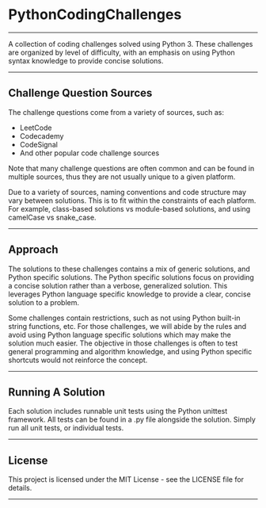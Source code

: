 # PythonCodingChallenges

---
A collection of coding challenges solved using Python 3. 
These challenges are organized by level of difficulty, 
with an emphasis on using Python syntax knowledge to provide concise solutions. 

---

## Challenge Question Sources
The challenge questions come from a variety of sources, such as:
- LeetCode
- Codecademy
- CodeSignal
- And other popular code challenge sources

Note that many challenge questions are often common and can be found in multiple sources, 
thus they are not usually unique to a given platform.

Due to a variety of sources, naming conventions and code structure may vary between solutions.
This is to fit within the constraints of each platform. For example, class-based solutions vs module-based solutions, and using camelCase vs snake_case.

---

## Approach
The solutions to these challenges contains a mix of generic solutions, and Python specific solutions. 
The Python specific solutions focus on providing a concise solution rather than a verbose, generalized solution. 
This leverages Python language specific knowledge to provide a clear, concise solution to a problem.

Some challenges contain restrictions, such as not using Python built-in string functions, etc. 
For those challenges, we will abide by the rules and avoid using Python language specific solutions which may make the solution much easier. 
The objective in those challenges is often to test general programming and algorithm knowledge, and using Python specific shortcuts would not reinforce the concept.

---

## Running A Solution
Each solution includes runnable unit tests using the Python unittest framework. 
All tests can be found in a .py file alongside the solution. Simply run all unit tests, or individual tests.

---

## License
This project is licensed under the MIT License - see the LICENSE file for details.

---
